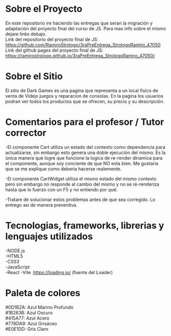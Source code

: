 # Sobre el Proyecto

En este repositorio ire haciendo las entregas que seran la migración y adaptación del proyecto final del curso de JS.
Para mas info sobre el mismo dejare links debajo.
<br>
Link del repositorio del proyecto final de JS: https://github.com/RamiroStrologo/3raPreEntrega_StrologoRamiro_47050
<br>
Link del github pages del proyecto final de JS: https://ramirostrologo.github.io/3raPreEntrega_StrologoRamiro_47050/

# Sobre el Sitio

El sitio de Dark Games es una pagina que representa a un local fisico de venta de Videjo juegos y reparacion de consolas.
En la pagina los usuarios podran ver todos los productos que se ofrecen, su precio y su descripción.

# Comentarios para el profesor / Tutor corrector

-El componente Cart utiliza un estado del contexto como dependencia para actualizarse, sin embargo esto genera una doble ejecución del mismo. Es la única manera que logre que funcione la logica de re-render dinamica para el componente, aunque soy conciente de que NO esta bien. Me gustaria que se me explique como deberia hacerse realemente. <br>

-El componente CartWidget utiliza el mismo estado del mismo contexto pero sin embargo no responde al cambio del mismo y no se re-renderiza hasta que lo fuerzo con un F5 y no entiendo por qué. <br>

-Tratare de solucionar estos problemas antes de que sea corregido. Lo entrego asi de manera preventiva.

# Tecnologias, frameworks, librerias y lenguajes utilizados

-NODE.js <br>
-HTML5 <br>
-CSS3 <br>
-JavaScript <br>
-React
-Vite
.https://loading.io/ (fuente del Loader)

# Paleta de colores

#0D1B2A: Azul Marino Profundo <br>
#1B263B: Azul Oscuro <br>
#415A77: Azul Acero <br>
#778DA9: Azul Grisáceo <br>
#E0E1DD: Gris Claro <br>
